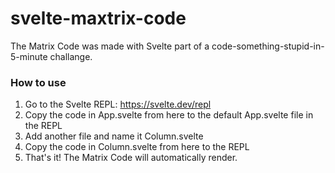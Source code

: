 # svelte-maxtrix-code
The Matrix Code was made with Svelte part of a code-something-stupid-in-5-minute challange.

### How to use
1. Go to the Svelte REPL: https://svelte.dev/repl
2. Copy the code in App.svelte from here to the default App.svelte file in the REPL
3. Add another file and name it Column.svelte
4. Copy the code in Column.svelte from here to the REPL
5. That's it! The Matrix Code will automatically render.
